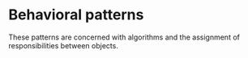# Behavioral patterns

These patterns are concerned with algorithms and the assignment of responsibilities between objects.
